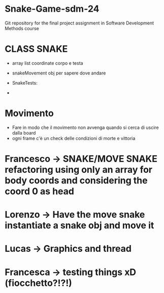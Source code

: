 # Snake-Game-sdm-24
Git repository for the final project assignment in Software Development Methods course


# CLASS SNAKE
- array list coordinate corpo e testa
- snakeMovement obj per sapere dove andare

- SnakeTests:
- 


# Movimento
- Fare in modo che il movimento non avvenga quando si cerca di uscire dalla board
- ogni frame c'è un check delle condizioni di morte e vittoria


# Francesco -> SNAKE/MOVE SNAKE refactoring using only an array for body coords and considering the coord 0 as head
# Lorenzo -> Have the move snake instantiate a snake obj and move it
# Lucas -> Graphics and thread
# Francesca -> testing things xD (fiocchetto?!?!)



